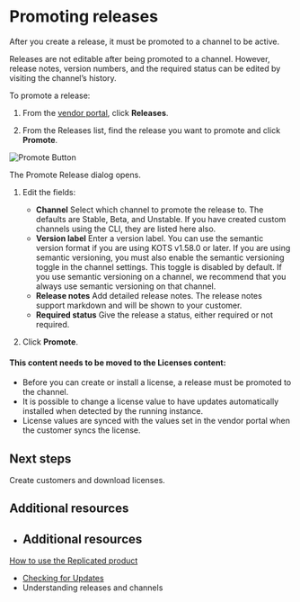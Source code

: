 # Promoting releases

After you create a release, it must be promoted to a channel to be active.

Releases are not editable after being promoted to a channel. However, release notes, version numbers, and the required status can be edited by visiting the channel’s history.

To promote a release:

1. From the [vendor portal](https://vendor.replicated.com), click **Releases**.

1. From the Releases list, find the release you want to promote and click **Promote**.

  ![Promote Button](/images/promote-button.png)

  The Promote Release dialog opens.

1. Edit the fields:
    * **Channel** Select which channel to promote the release to. The defaults are Stable, Beta, and Unstable. If you have created custom channels using the CLI, they are listed here also.
    * **Version label** Enter a version label. You can use the semantic version format if you are using KOTS v1.58.0 or later. If you are using semantic versioning, you must also enable the semantic versioning toggle in the channel settings. This toggle is disabled by default. If you use semantic versioning on a channel, we recommend that you always use semantic versioning on that channel.
    * **Release notes** Add detailed release notes. The release notes support markdown and will be shown to your customer.
    * **Required status** Give the release a status, either required or not required.

1. Click **Promote**.


#### This content needs to be moved to the Licenses content:

- Before you can create or install a license, a release must be promoted to the channel.
- It is possible to change a license value to have updates automatically installed when detected by the running instance.
- License values are synced with the values set in the vendor portal when the customer syncs the license.


## Next steps

Create customers and download licenses.

## Additional resources

* ## Additional resources

[How to use the Replicated product](http://localhost:3000/docs/vendor/getting-started-how-to-use-replicated)
* [Checking for Updates](/kotsadm/updating/updating-kots-apps/#checking-for-updates)
* Understanding releases and channels
